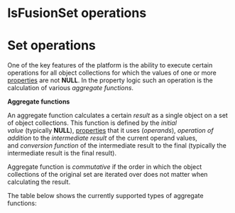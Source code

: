 # lsFusionSet operations

# Set operations

One of the key features of the platform is the ability to execute certain operations for all object collections for which the values of one or more [properties](lsFusionProperties.md) are not **NULL**. In the property logic such an operation is the calculation of various *aggregate functions*. 

**Aggregate functions**

An aggregate function calculates a certain *result* as a single object on a set of object collections. This function is defined by the *initial value* (typically **NULL**), [properties](lsFusionProperties.md) that it uses (*operands*), *operation of addition* to the *intermediate result* of the current operand values, and *conversion function* of the intermediate result to the final (typically the intermediate result is the final result).

Aggregate function is *commutative* if the order in which the object collections of the original set are iterated over does not matter when calculating the result. 

The table below shows the currently supported types of aggregate functions:


